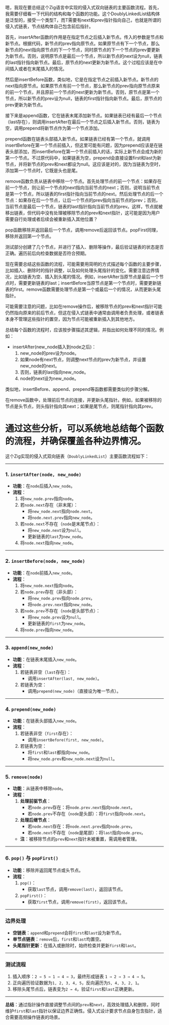 嗯，我现在要总结这个Zig语言中实现的侵入式双向链表的主要函数流程。首先，我需要仔细看一下代码的结构和每个函数的功能。这个DoublyLinkedList结构体是泛型的，接受一个类型T，而T需要有next和prev指针指向自己，也就是所谓的侵入式链表，节点结构体自己包含前后指针。

首先，insertAfter函数的作用是在指定节点之后插入新节点。传入的参数是节点和新节点。根据代码，新节点的prev指向原节点。如果原节点有下一个节点，那么新节点的next指向原节点的下一个节点，同时原节点的下一个节点的prev要更新为新节点。否则，说明原节点是最后一个节点，所以新节点的next设为null，链表的last指针指向新节点。最后，原节点的next更新为新节点。这个过程应该是在中间插入或者在末尾插入的情况。

然后是insertBefore函数，类似地，它是在指定节点之前插入新节点。新节点的next指向原节点。如果原节点有前一个节点，那么新节点的prev指向原节点原来的前一个节点，并且原前一个节点的next更新为新节点。否则，原节点是第一个节点，所以新节点的prev设为null，链表的first指针指向新节点。最后，原节点的prev更新为新节点。

接下来是append函数，它在链表末尾添加新节点。如果链表已经有最后一个节点（last存在），则调用insertAfter在最后一个节点之后插入新节点。否则，链表为空，调用prepend将新节点作为第一个节点添加。

prepend函数在链表头部插入新节点。如果链表已经有第一个节点，就调用insertBefore在第一个节点前插入，但这里可能有问题，因为prepend应该是在链表头部添加，而insertBefore在第一个节点前插入的话，实际上新节点会成为新的第一个节点。不过原代码中，如果链表为空，prepend会直接设置first和last为新节点，并将新节点的prev和next都设为null。这应该是对的，因为当链表为空时，添加第一个节点时，它既是头也是尾。

remove函数负责从链表中移除一个节点。首先处理节点的前一个节点：如果存在前一个节点，则让前一个节点的next指向当前节点的next；否则，说明当前节点是第一个节点，所以链表的first指针指向当前节点的next。然后处理节点的后一个节点：如果存在后一个节点，让后一个节点的prev指向当前节点的prev；否则，当前节点是最后一个节点，链表的last指针指向当前节点的prev。这样，节点就被移出链表，但代码中没有处理被移除节点的prev和next指针，这可能是因为用户需要自行处理或者后续会被重新插入其他位置？

pop函数移除并返回最后一个节点，调用remove后返回该节点。popFirst同理，移除并返回第一个节点。

测试部分创建了几个节点，并进行了插入、删除等操作，最后验证链表的状态是否正确。遍历前后向检查数据是否符合预期。

现在需要总结这些函数的流程，可能需要用简明的方式描述每个函数的主要步骤，比如插入、删除时的指针调整，以及如何处理头尾指针的变化。需要注意边界情况，比如链表为空、插入到头尾的情况。例如，insertAfter当原节点是最后一个节点时，需要更新链表的last；insertBefore当原节点是第一个节点时，需要更新链表的first。remove函数需要处理节点是第一个或最后一个的情况，从而更新头尾指针。

可能需要注意的问题，比如在remove操作后，被移除节点的prev和next指针可能仍然指向原来的前后节点，但这在侵入式链表中通常由调用者负责处理，或者链表本身不管理这些指针的置空，因为节点可能被重新插入到其他地方。

总结每个函数的流程时，应该按步骤描述其逻辑，并指出如何处理不同的情况。例如：

- insertAfter(new_node插入到node之后)：
  1. new_node的prev设为node。
  2. 如果node有next节点，则调整next节点的prev为新节点，并设置new_node的next。
  3. 否则，链表的last指向new_node。
  4. node的next设为new_node。

类似地，insertBefore、append、prepend等函数都需要类似的步骤分解。

在remove函数中，处理前后节点的连接，并更新头尾指针。例如，如果被移除的节点是头节点，则头指针指向其next；如果是尾节点，则尾指针指向其prev。

通过这些分析，可以系统地总结每个函数的流程，并确保覆盖各种边界情况。
================================================
这个Zig实现的侵入式双向链表（`DoublyLinkedList`）主要函数流程如下：

---

### **1. `insertAfter(node, new_node)`**
- **功能**：在`node`后插入`new_node`。
- **流程**：
  1. 将`new_node.prev`指向`node`。
  2. 若`node.next`存在（非末尾）：
     - 将`new_node.next`指向`node.next`。
     - 将`node.next.prev`指向`new_node`。
  3. 若`node.next`不存在（`node`是末尾节点）：
     - 将`new_node.next`设为`null`。
     - 更新链表的`last`为`new_node`。
  4. 将`node.next`指向`new_node`。

---

### **2. `insertBefore(node, new_node)`**
- **功能**：在`node`前插入`new_node`。
- **流程**：
  1. 将`new_node.next`指向`node`。
  2. 若`node.prev`存在（非头部）：
     - 将`new_node.prev`指向`node.prev`。
     - 将`node.prev.next`指向`new_node`。
  3. 若`node.prev`不存在（`node`是头部节点）：
     - 将`new_node.prev`设为`null`。
     - 更新链表的`first`为`new_node`。
  4. 将`node.prev`指向`new_node`。

---

### **3. `append(new_node)`**
- **功能**：在链表末尾插入`new_node`。
- **流程**：
  1. 若链表非空（`last`存在）：
     - 调用`insertAfter(last, new_node)`。
  2. 若链表为空：
     - 调用`prepend(new_node)`（直接设为唯一节点）。

---

### **4. `prepend(new_node)`**
- **功能**：在链表头部插入`new_node`。
- **流程**：
  1. 若链表非空（`first`存在）：
     - 调用`insertBefore(first, new_node)`。
  2. 若链表为空：
     - 将`first`和`last`都指向`new_node`。
     - 将`new_node.prev`和`new_node.next`设为`null`。

---

### **5. `remove(node)`**
- **功能**：从链表中移除`node`。
- **流程**：
  1. **处理前驱节点**：
     - 若`node.prev`存在：将`node.prev.next`指向`node.next`。
     - 若`node.prev`不存在（`node`是头部）：将`first`指向`node.next`。
  2. **处理后继节点**：
     - 若`node.next`存在：将`node.next.prev`指向`node.prev`。
     - 若`node.next`不存在（`node`是尾部）：将`last`指向`node.prev`。
  - **注**：被移除节点的`prev`和`next`指针未被重置，需调用者管理。

---

### **6. `pop()` 与 `popFirst()`**
- **功能**：移除并返回尾节点或头节点。
- **流程**：
  1. `pop()`：
     - 获取`last`节点，调用`remove(last)`，返回该节点。
  2. `popFirst()`：
     - 获取`first`节点，调用`remove(first)`，返回该节点。

---

### **边界处理**
- **空链表**：`append`和`prepend`会将`first`和`last`设为新节点。
- **单节点链表**：`remove`后，`first`和`last`均置空。
- **头尾指针更新**：在插入或删除时，始终检查并更新`first`和`last`。

---

### **测试流程**
1. 插入顺序：`2 → 5 → 1 → 4 → 3`，最终形成链表 `1 → 2 → 3 → 4 → 5`。
2. 正向遍历验证数据为`1, 2, 3, 4, 5`，反向遍历为`5, 4, 3, 2, 1`。
3. 移除头尾节点后，链表变为`2 → 4`，验证`first`和`last`正确更新。

---

**总结**：通过指针操作直接调整节点间的`prev`和`next`，高效处理插入和删除，同时维护`first`和`last`指针以保证边界正确性。侵入式设计要求节点自身包含指针，适合需要高频操作链表的场景。